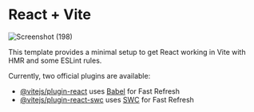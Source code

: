 # React + Vite
![Screenshot (198)](https://github.com/Akil-GH/Stratzy-assignment/assets/139623503/0ba282c9-88c8-4cf8-b66f-e4cc4a049f4b)

This template provides a minimal setup to get React working in Vite with HMR and some ESLint rules.

Currently, two official plugins are available:

- [@vitejs/plugin-react](https://github.com/vitejs/vite-plugin-react/blob/main/packages/plugin-react/README.md) uses [Babel](https://babeljs.io/) for Fast Refresh
- [@vitejs/plugin-react-swc](https://github.com/vitejs/vite-plugin-react-swc) uses [SWC](https://swc.rs/) for Fast Refresh
